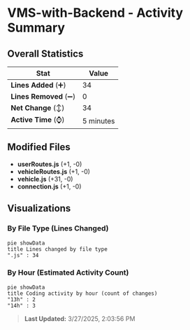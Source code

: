# VMS-with-Backend - Activity Summary 

## Overall Statistics

| Stat                   | Value                                                             |
| ---------------------- | ----------------------------------------------------------------- |
| **Lines Added** (➕)   | 34                                          |
| **Lines Removed** (➖) | 0                                        |
| **Net Change** (↕)    | 34                |
| **Active Time** (⌚)   | 5 minutes |


## Modified Files
- **userRoutes.js** (+1, -0)
- **vehicleRoutes.js** (+1, -0)
- **vehicle.js** (+31, -0)
- **connection.js** (+1, -0)

## Visualizations

### By File Type (Lines Changed)

```mermaid
pie showData
title Lines changed by file type
".js" : 34
```

### By Hour (Estimated Activity Count)

```mermaid
pie showData
title Coding activity by hour (count of changes)
"13h" : 2
"14h" : 3
```


> **Last Updated:** 3/27/2025, 2:03:56 PM